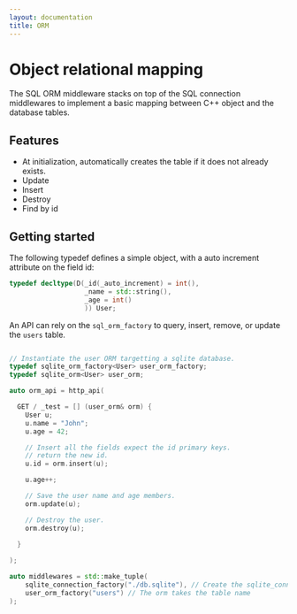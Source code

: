 ```yaml
---
layout: documentation
title: ORM
---
```


Object relational mapping
===========================

The SQL ORM middleware stacks on top of the SQL connection middlewares
to implement a basic mapping between C++ object and the database tables.

## Features

  - At initialization, automatically creates the table if it does not already exists.
  - Update
  - Insert
  - Destroy
  - Find by id

## Getting started

The following typedef defines a simple object, with a auto increment attribute on
the field id:

```c++
typedef decltype(D(_id(_auto_increment) = int(),
                   _name = std::string(),
                   _age = int()
                   )) User;
```

An API can rely on the ```sql_orm_factory``` to query, insert, remove,
or update the ```users``` table.

```c++

// Instantiate the user ORM targetting a sqlite database.
typedef sqlite_orm_factory<User> user_orm_factory;
typedef sqlite_orm<User> user_orm;

auto orm_api = http_api(

  GET / _test = [] (user_orm& orm) {
    User u;
    u.name = "John";
    u.age = 42;

    // Insert all the fields expect the id primary keys.
    // return the new id.
    u.id = orm.insert(u);

    u.age++;

    // Save the user name and age members.
    orm.update(u);

    // Destroy the user.
    orm.destroy(u);
    
  }    

);

auto middlewares = std::make_tuple(
    sqlite_connection_factory("./db.sqlite"), // Create the sqlite_connection
    user_orm_factory("users") // The orm takes the table name
);

```
